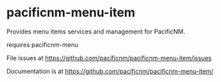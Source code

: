 # pacificnm-menu-item

Provides menu items services and management for PacificNM.

requires pacificnm-menu

File issues at https://github.com/pacificnm/pacificnm-menu-item/issues

Documentation is at https://github.com/pacificnm/pacificnm-menu-item/